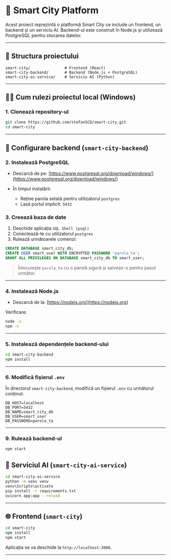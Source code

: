 # 🌆 Smart City Platform

Acest proiect reprezintă o platformă Smart City ce include un frontend, un backend și un serviciu AI. Backend-ul este construit în Node.js și utilizează PostgreSQL pentru stocarea datelor.

---

## 📁 Structura proiectului

```
smart-city/               # Frontend (React)
smart-city-backend/       # Backend (Node.js + PostgreSQL)
smart-city-ai-service/    # Serviciu AI (Python)
```

---

## 🧑‍💻 Cum rulezi proiectul local (Windows)

### 1. Clonează repository-ul

```bash
git clone https://github.com/stefanSCD/smart-city.git
cd smart-city
```

---

## 🔧 Configurare backend (`smart-city-backend`)

### 2. Instalează PostgreSQL

* Descarcă de pe: [https://www.postgresql.org/download/windows/](https://www.postgresql.org/download/windows/)
* În timpul instalării:

  * Reține parola setată pentru utilizatorul `postgres`
  * Lasă portul implicit: `5432`

### 3. Creează baza de date

1. Deschide aplicația `SQL Shell (psql)`
2. Conectează-te cu utilizatorul `postgres`
3. Rulează următoarele comenzi:

```sql
CREATE DATABASE smart_city_db;
CREATE USER smart_user WITH ENCRYPTED PASSWORD 'parola_ta';
GRANT ALL PRIVILEGES ON DATABASE smart_city_db TO smart_user;
```

> Înlocuiește `parola_ta` cu o parolă sigură și salveaz-o pentru pasul următor.

---

### 4. Instalează Node.js

* Descarcă de la: [https://nodejs.org](https://nodejs.org)

Verificare:

```bash
node -v
npm -v
```

---

### 5. Instalează dependențele backend-ului

```bash
cd smart-city-backend
npm install
```

---

### 6. Modifică fișierul `.env`

În directorul `smart-city-backend`, modifică un fișierul `.env` cu următorul conținut:

```
DB_HOST=localhost
DB_PORT=5432
DB_NAME=smart_city_db
DB_USER=smart_user
DB_PASSWORD=parola_ta
```

---

### 9. Rulează backend-ul

```bash
npm start
```


## 🧠 Serviciul AI (`smart-city-ai-service`)

```bash
cd smart-city-ai-service
python -m venv venv
venv\Scripts\activate
pip install -r requirements.txt
uvicorn app:app --reload
```

---

## 🌐 Frontend (`smart-city`)


```bash
cd smart-city
npm install
npm start
```

Aplicația se va deschide la `http://localhost:3000`.

---
